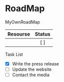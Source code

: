 # RoadMap
MyOwnRoadMap


| Resourse | Status |
| :------  |  :---: |
|          |   [ ]  |

Task List	

- [x] Write the press release
- [ ] Update the website
- [ ] Contact the media
